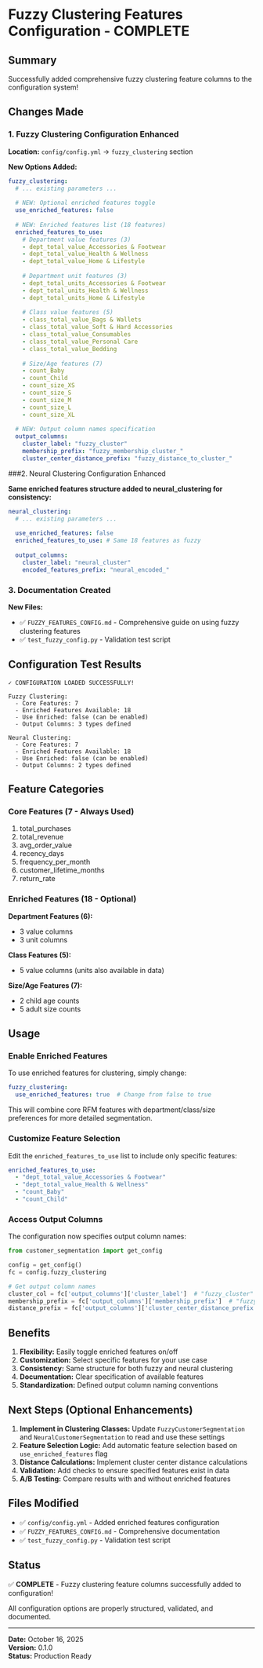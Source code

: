# Fuzzy Clustering Features Configuration - COMPLETE

## Summary

Successfully added comprehensive fuzzy clustering feature columns to the configuration system!

## Changes Made

### 1. Fuzzy Clustering Configuration Enhanced

**Location:** `config/config.yml` → `fuzzy_clustering` section

**New Options Added:**
```yaml
fuzzy_clustering:
  # ... existing parameters ...
  
  # NEW: Optional enriched features toggle
  use_enriched_features: false
  
  # NEW: Enriched features list (18 features)
  enriched_features_to_use:
    # Department value features (3)
    - dept_total_value_Accessories & Footwear
    - dept_total_value_Health & Wellness
    - dept_total_value_Home & Lifestyle
    
    # Department unit features (3)
    - dept_total_units_Accessories & Footwear
    - dept_total_units_Health & Wellness
    - dept_total_units_Home & Lifestyle
    
    # Class value features (5)
    - class_total_value_Bags & Wallets
    - class_total_value_Soft & Hard Accessories
    - class_total_value_Consumables
    - class_total_value_Personal Care
    - class_total_value_Bedding
    
    # Size/Age features (7)
    - count_Baby
    - count_Child
    - count_size_XS
    - count_size_S
    - count_size_M
    - count_size_L
    - count_size_XL
  
  # NEW: Output column names specification
  output_columns:
    cluster_label: "fuzzy_cluster"
    membership_prefix: "fuzzy_membership_cluster_"
    cluster_center_distance_prefix: "fuzzy_distance_to_cluster_"
```

###2. Neural Clustering Configuration Enhanced

**Same enriched features structure added to neural_clustering for consistency:**

```yaml
neural_clustering:
  # ... existing parameters ...
  
  use_enriched_features: false
  enriched_features_to_use: # Same 18 features as fuzzy
  
  output_columns:
    cluster_label: "neural_cluster"
    encoded_features_prefix: "neural_encoded_"
```

### 3. Documentation Created

**New Files:**
- ✅ `FUZZY_FEATURES_CONFIG.md` - Comprehensive guide on using fuzzy clustering features
- ✅ `test_fuzzy_config.py` - Validation test script

## Configuration Test Results

```
✓ CONFIGURATION LOADED SUCCESSFULLY!

Fuzzy Clustering:
  - Core Features: 7
  - Enriched Features Available: 18
  - Use Enriched: false (can be enabled)
  - Output Columns: 3 types defined

Neural Clustering:
  - Core Features: 7  
  - Enriched Features Available: 18
  - Use Enriched: false (can be enabled)
  - Output Columns: 2 types defined
```

## Feature Categories

### Core Features (7 - Always Used)
1. total_purchases
2. total_revenue
3. avg_order_value
4. recency_days
5. frequency_per_month
6. customer_lifetime_months
7. return_rate

### Enriched Features (18 - Optional)

**Department Features (6):**
- 3 value columns
- 3 unit columns

**Class Features (5):**
- 5 value columns (units also available in data)

**Size/Age Features (7):**
- 2 child age counts
- 5 adult size counts

## Usage

### Enable Enriched Features

To use enriched features for clustering, simply change:

```yaml
fuzzy_clustering:
  use_enriched_features: true  # Change from false to true
```

This will combine core RFM features with department/class/size preferences for more detailed segmentation.

### Customize Feature Selection

Edit the `enriched_features_to_use` list to include only specific features:

```yaml
enriched_features_to_use:
  - "dept_total_value_Accessories & Footwear"
  - "dept_total_value_Health & Wellness"
  - "count_Baby"
  - "count_Child"
```

### Access Output Columns

The configuration now specifies output column names:

```python
from customer_segmentation import get_config

config = get_config()
fc = config.fuzzy_clustering

# Get output column names
cluster_col = fc['output_columns']['cluster_label']  # "fuzzy_cluster"
membership_prefix = fc['output_columns']['membership_prefix']  # "fuzzy_membership_cluster_"
distance_prefix = fc['output_columns']['cluster_center_distance_prefix']  # "fuzzy_distance_to_cluster_"
```

## Benefits

1. **Flexibility:** Easily toggle enriched features on/off
2. **Customization:** Select specific features for your use case
3. **Consistency:** Same structure for both fuzzy and neural clustering
4. **Documentation:** Clear specification of available features
5. **Standardization:** Defined output column naming conventions

## Next Steps (Optional Enhancements)

1. **Implement in Clustering Classes:** Update `FuzzyCustomerSegmentation` and `NeuralCustomerSegmentation` to read and use these settings
2. **Feature Selection Logic:** Add automatic feature selection based on `use_enriched_features` flag
3. **Distance Calculations:** Implement cluster center distance calculations
4. **Validation:** Add checks to ensure specified features exist in data
5. **A/B Testing:** Compare results with and without enriched features

## Files Modified

- ✅ `config/config.yml` - Added enriched features configuration
- ✅ `FUZZY_FEATURES_CONFIG.md` - Comprehensive documentation
- ✅ `test_fuzzy_config.py` - Validation test script

## Status

✅ **COMPLETE** - Fuzzy clustering feature columns successfully added to configuration!

All configuration options are properly structured, validated, and documented.

---

**Date:** October 16, 2025  
**Version:** 0.1.0  
**Status:** Production Ready
